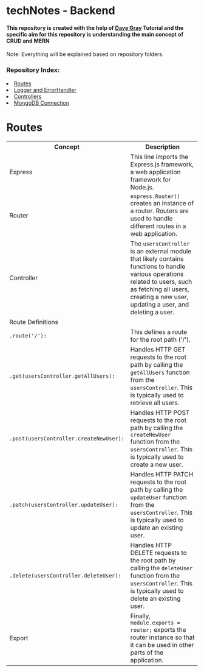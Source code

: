 <h1> techNotes - Backend </h1> 

<h4>This repository is created with the help of <a href="https://www.youtube.com/@DaveGrayTeachesCode">Dave Gray</a> Tutorial and the specific aim for this repository is understanding the main concept of CRUD and MERN</h4>
<p>Note: Everything will be explained based on repository folders.</p>
<h3>Repository Index:</h3>
<lu>
  <li><a href="">Routes</a></li>
  <li><a href="">Logger and ErrorHandler</a></li>
  <li><a href="">Controllers</a></li>
  <li><a href="">MongoDB Connection</a></li>
</lu>

<h1>Routes</h1>


<table>
  <tr>
    <th>Concept</th>
    <th>Description</th>
  </tr>
  <tr>
    <td>Express</td>
    <td>This line imports the Express.js framework, a web application framework for Node.js.</td>
  </tr>
  <tr>
    <td>Router</td>
    <td><code>express.Router()</code> creates an instance of a router. Routers are used to handle different routes in a web application.</td>
  </tr>
  <tr>
    <td>Controller</td>
    <td>The <code>usersController</code> is an external module that likely contains functions to handle various operations related to users, such as fetching all users, creating a new user, updating a user, and deleting a user.</td>
  </tr>
  <tr>
    <td>Route Definitions</td>
    <td></td>
  </tr>
  <tr>
    <td><code>.route('/'):</code></td>
    <td>This defines a route for the root path ('/').</td>
  </tr>
  <tr>
    <td><code>.get(usersController.getAllUsers):</code></td>
    <td>Handles HTTP GET requests to the root path by calling the <code>getAllUsers</code> function from the <code>usersController</code>. This is typically used to retrieve all users.</td>
  </tr>
  <tr>
    <td><code>.post(usersController.createNewUser):</code></td>
    <td>Handles HTTP POST requests to the root path by calling the <code>createNewUser</code> function from the <code>usersController</code>. This is typically used to create a new user.</td>
  </tr>
  <tr>
    <td><code>.patch(usersController.updateUser):</code></td>
    <td>Handles HTTP PATCH requests to the root path by calling the <code>updateUser</code> function from the <code>usersController</code>. This is typically used to update an existing user.</td>
  </tr>
  <tr>
    <td><code>.delete(usersController.deleteUser):</code></td>
    <td>Handles HTTP DELETE requests to the root path by calling the <code>deleteUser</code> function from the <code>usersController</code>. This is typically used to delete an existing user.</td>
  </tr>
  <tr>
    <td>Export</td>
    <td>Finally, <code>module.exports = router;</code> exports the router instance so that it can be used in other parts of the application.</td>
  </tr>
</table>
